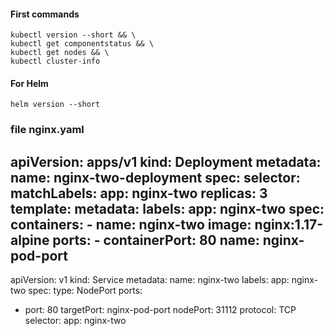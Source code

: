 #### First commands

	kubectl version --short && \
	kubectl get componentstatus && \
	kubectl get nodes && \
	kubectl cluster-info

#### For Helm

	helm version --short

### file nginx.yaml

apiVersion: apps/v1
kind: Deployment
metadata:
  name: nginx-two-deployment
spec:
  selector:
    matchLabels:
      app: nginx-two
  replicas: 3
  template:
    metadata:
      labels:
        app: nginx-two
    spec:
      containers:
      - name: nginx-two
        image: nginx:1.17-alpine
        ports:
        - containerPort: 80
          name: nginx-pod-port
---
apiVersion: v1
kind: Service
metadata:
  name: nginx-two
  labels:
    app: nginx-two
spec:
  type: NodePort
  ports:
  - port: 80
    targetPort: nginx-pod-port
    nodePort: 31112
    protocol: TCP
  selector:
    app: nginx-two
